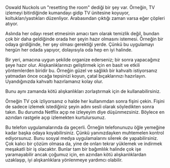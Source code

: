Oswald Nuckols un "resetting the room" dediği bir şey var. Örneğin, TV izlemeyi bitirdiğinde kumandayı gidip TV ünitesine koyuyor, koltukları/yastıkları düzenliyor. Arabasından çıktığı zaman varsa eğer çöpleri atıyor.

Aslında her odayı reset etmesinin amacı tam olarak temizlik değil, bundan çok bir daha geldiğinde orada her şeyin hazır olmasını istemesi. Örneğin bir odaya girdiğinde, her şey olması gerektiği yerde. Çünkü bu uygulamayı hergün her odada yapıyor, dolayısıyla oda hep en iyi halinde. 

Bir yeri, amacına uygun şekilde organize ederseniz; bir sonra yapacağınız şeye hazır olur. Alışkanlıklarınızı geliştirmek için en basit ve etkili yöntemlerden biridir bu. Örneğin güzel ve sağlıklı bir kahvaltı istiyorsanız yatmadan önce ocağa tepsinizi koyun, çatal bıçaklarınızı hazırlayın. Uyandığınızda kahvaltı hazırlamanız kolay olur. 


Bunu aynı zamanda kötü alışkanlıkları zorlaştırmak için de kullanabilirsiniz.

Örneğin TV çok izliyorsanız o halde her kullanımdan sonra fişini çekin. Fişini de sadece izlemek istediğiniz şeyin adını sesli olarak söyledikten sonra takın. Bu durumda Netflix açıp ne izleyeyim diye düşünmezsiniz. Böylece en azından rastgele açıp izlemekten kurtulursunuz. 

Bu telefon uygulamalarında da geçerli. Örneğin telefonunuzu öğle yemeğine kadar başka odaya koyabilirsiniz. Çünkü yanınızdayken muhtemelen kontrol ediyorsunuz. Bunu sosyal medya uygulamalarını silerek de yapabilirsiniz. Çok kalıcı bir çözüm olmasa da, yine de onları tekrar yüklemek ve indirmek meşakatli bir iş olacaktır. Bunlar tam bir bağımlılık halinde çok işe yaramayabilir ancak çoğumuz için, en azından kötü alışkanlıklardan uzaklaşıp, iyi alışkanlıklara yönlenmeye yardımcı olabilir.
